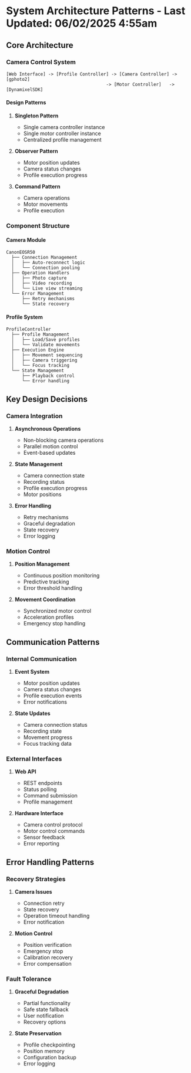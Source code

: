 # System Architecture Patterns - Last Updated: 06/02/2025 4:55am

## Core Architecture

### Camera Control System
```
[Web Interface] -> [Profile Controller] -> [Camera Controller] -> [gphoto2]
                                      -> [Motor Controller]   -> [DynamixelSDK]
```

#### Design Patterns
1. **Singleton Pattern**
   - Single camera controller instance
   - Single motor controller instance
   - Centralized profile management

2. **Observer Pattern**
   - Motor position updates
   - Camera status changes
   - Profile execution progress

3. **Command Pattern**
   - Camera operations
   - Motor movements
   - Profile execution

### Component Structure

#### Camera Module
```
CanonEOSR50
  ├── Connection Management
  │   ├── Auto-reconnect logic
  │   └── Connection pooling
  ├── Operation Handlers
  │   ├── Photo capture
  │   ├── Video recording
  │   └── Live view streaming
  └── Error Management
      ├── Retry mechanisms
      └── State recovery
```

#### Profile System
```
ProfileController
  ├── Profile Management
  │   ├── Load/Save profiles
  │   └── Validate movements
  ├── Execution Engine
  │   ├── Movement sequencing
  │   ├── Camera triggering
  │   └── Focus tracking
  └── State Management
      ├── Playback control
      └── Error handling
```

## Key Design Decisions

### Camera Integration
1. **Asynchronous Operations**
   - Non-blocking camera operations
   - Parallel motion control
   - Event-based updates

2. **State Management**
   - Camera connection state
   - Recording status
   - Profile execution progress
   - Motor positions

3. **Error Handling**
   - Retry mechanisms
   - Graceful degradation
   - State recovery
   - Error logging

### Motion Control
1. **Position Management**
   - Continuous position monitoring
   - Predictive tracking
   - Error threshold handling

2. **Movement Coordination**
   - Synchronized motor control
   - Acceleration profiles
   - Emergency stop handling

## Communication Patterns

### Internal Communication
1. **Event System**
   - Motor position updates
   - Camera status changes
   - Profile execution events
   - Error notifications

2. **State Updates**
   - Camera connection status
   - Recording state
   - Movement progress
   - Focus tracking data

### External Interfaces
1. **Web API**
   - REST endpoints
   - Status polling
   - Command submission
   - Profile management

2. **Hardware Interface**
   - Camera control protocol
   - Motor control commands
   - Sensor feedback
   - Error reporting

## Error Handling Patterns

### Recovery Strategies
1. **Camera Issues**
   - Connection retry
   - State recovery
   - Operation timeout handling
   - Error notification

2. **Motion Control**
   - Position verification
   - Emergency stop
   - Calibration recovery
   - Error compensation

### Fault Tolerance
1. **Graceful Degradation**
   - Partial functionality
   - Safe state fallback
   - User notification
   - Recovery options

2. **State Preservation**
   - Profile checkpointing
   - Position memory
   - Configuration backup
   - Error logging
